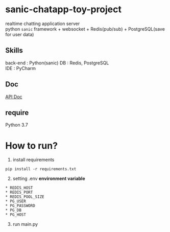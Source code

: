 # sanic-chatapp-toy-project  
realtime chatting application server  
python `sanic` framework + websocket + Redis(pub/sub) + PostgreSQL(save for user data)  

## Skills
back-end : Python(sanic) 
DB : Redis, PostgreSQL  
IDE : PyCharm  

## Doc
[API Doc](https://github.com/sehajyang/sanic-toy-project/wiki)

## require
Python 3.7

# How to run?
1. install requirements
```
pip install -r requirements.txt
```
2. setting .env
**environment variable**
```
* REDIS_HOST
* REDIS_PORT
* REDIS_POOL_SIZE
* PG_USER
* PG_PASSWORD
* PG_DB
* PG_HOST
```
3. run main.py
